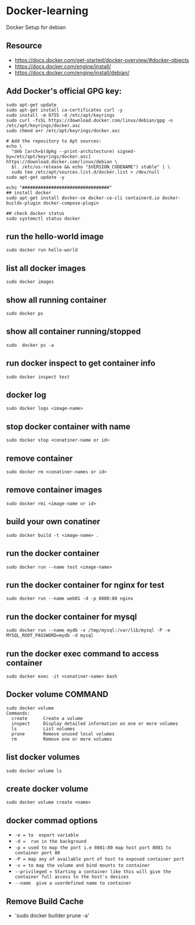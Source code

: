 # Docker-learning 
Docker Setup for debian

## Resource 
* https://docs.docker.com/get-started/docker-overview/#docker-objects
* https://docs.docker.com/engine/install/
* https://docs.docker.com/engine/install/debian/

## Add Docker's official GPG key:
```
sudo apt-get update
sudo apt-get install ca-certificates curl -y
sudo install -m 0755 -d /etc/apt/keyrings
sudo curl -fsSL https://download.docker.com/linux/debian/gpg -o /etc/apt/keyrings/docker.asc
sudo chmod a+r /etc/apt/keyrings/docker.asc

# Add the repository to Apt sources:
echo \
  "deb [arch=$(dpkg --print-architecture) signed-by=/etc/apt/keyrings/docker.asc] https://download.docker.com/linux/debian \
  $(. /etc/os-release && echo "$VERSION_CODENAME") stable" | \
  sudo tee /etc/apt/sources.list.d/docker.list > /dev/null
sudo apt-get update -y

echo "#################################"
## install docker 
sudo apt-get install docker-ce docker-ce-cli containerd.io docker-buildx-plugin docker-compose-plugin

## check docker status
sudo systemctl status docker
```

## run the hello-world image
`sudo docker run hello-world`

## list all docker images
`sudo docker images`

## show all running container
`sudo docker ps`

## show all container running/stopped
`sudo  docker ps -a`

## run docker inspect to get container info <test is conatiner name>
`sudo docker inspect test`

## docker log
`sudo docker logs <image-name>`

## stop docker container with name
`sudo docker stop <conatiner-name or id>`

## remove  container
`sudo docker rm <conatiner-names or id>`

## remove  container images
`sudo docker rmi <image-name or id>`

## build your own conatiner
`sudo docker build -t <image-name> . `

## run the docker container
`sudo docker run --name test <image-name> `

## run the docker container for nginx for test
`sudo docker run --name web01 -d -p 8080:80 nginx`

## run the docker container for mysql
`sudo docker run --name mydb -v /tmp/mysql:/var/lib/mysql -P -e MYSQL_ROOT_PASSWORD=mydb -d mysql`


## run the docker exec command to access container
`sudo docker exec -it <conatiner-name> bash`

## Docker volume COMMAND 
```
sudo docker volume
Commands:
  create      Create a volume
  inspect     Display detailed information on one or more volumes
  ls          List volumes
  prune       Remove unused local volumes
  rm          Remove one or more volumes
```
## list docker volumes 
`sudo docker volume ls`

## create docker volume
`sudo docker volume create <name>`

## docker commad options
* `-e = to  export variable`
* `-d =  run in the background`
* `-p = used to map the port i.e 8081:80 map host port 8081 to container port 80`
* `-P = map any of available port of host to exposed container port`
* `-v = to map the volume and bind mounts to container`
* `--privileged = Starting a container like this will give the container full access to the host's devices`
* `--name  give a userdefined name to container`

## Remove Build Cache
* 'sudo docker builder prune -a'